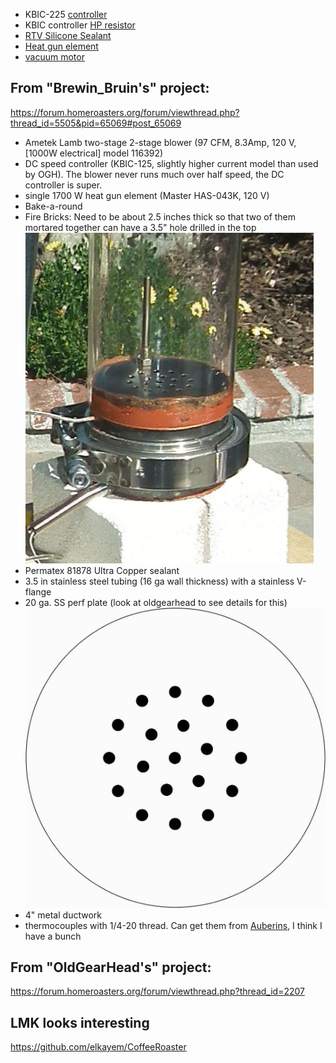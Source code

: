  - KBIC-225 [controller](https://www.ebay.com/itm/KBIC-SOILD-STATE-VARIABLE-SPEED-DC-MOTOR-CONTROL-KBIC-22S-30-DAY-WARRANTY/181192621391)
 - KBIC controller [HP resistor](https://www.amazon.com/gp/product/B007YA2SJ0/ref=ox_sc_act_title_1?smid=AYJQB4BLLY87P&psc=1)
 - [RTV Silicone Sealant](https://www.zoro.com/i/G2802633/)
 - [Heat gun element](https://www.zoro.com/i/G0394895/)
 - [vacuum motor](https://www.zoro.com/i/G0986632/)

## From "Brewin_Bruin's" project:
https://forum.homeroasters.org/forum/viewthread.php?thread_id=5505&pid=65069#post_65069

 - Ametek Lamb two-stage 2-stage blower (97 CFM, 8.3Amp, 120 V, [1000W electrical] model 116392)
 - DC speed controller (KBIC-125, slightly higher current model than used by OGH). The blower never runs much over half speed, the DC controller is super.
 - single 1700 W heat gun element (Master HAS-043K, 120 V)
 - Bake-a-round 
 - Fire Bricks: Need to be about 2.5 inches thick so that two of them mortared together can have a 3.5" hole drilled in the top
    ![fire bricks](firebricks.gif)
 - Permatex 81878 Ultra Copper sealant
 - 3.5 in stainless steel tubing (16 ga wall thickness) with a stainless V-flange
 - 20 ga. SS perf plate (look at oldgearhead to see details for this)
     ![perf plate](perf_plate.jpg)
 - 4" metal ductwork
 - thermocouples with 1/4-20 thread.  Can get them from [Auberins](https://www.auberins.com/index.php?main_page=index&cPath=3), I think I have a bunch 
 
## From "OldGearHead's" project:
https://forum.homeroasters.org/forum/viewthread.php?thread_id=2207
 
## LMK looks interesting
https://github.com/elkayem/CoffeeRoaster
